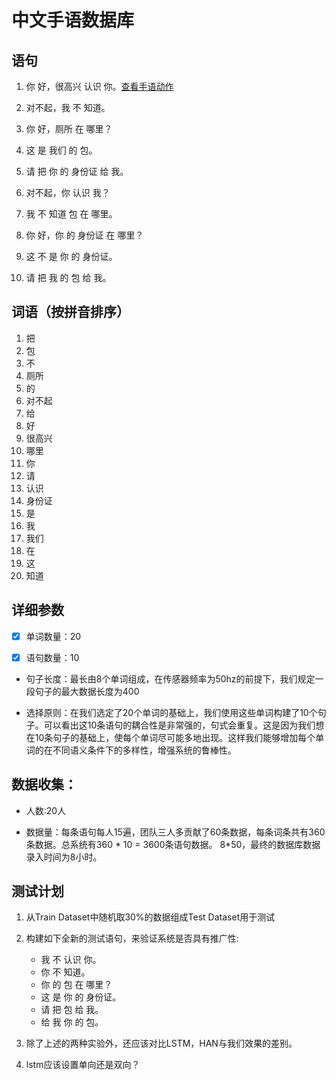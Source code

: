 # 中文手语数据库 #

语句
------------------
1. 你 好，很高兴 认识 你。[查看手语动作](https://shouyu.51240.com/%E4%BD%A0%E5%A5%BD%E5%BE%88%E9%AB%98%E5%85%B4%E8%AE%A4%E8%AF%86%E4%BD%A0__shouyus/)

2. 对不起，我 不 知道。

3. 你 好，厕所 在 哪里？

4. 这 是 我们 的 包。

5. 请 把 你 的 身份证 给 我。

6. 对不起，你 认识 我？

7. 我 不 知道 包 在 哪里。

8. 你 好，你 的 身份证 在 哪里？

9. 这 不 是 你 的 身份证。

10. 请 把 我 的 包 给 我。

词语（按拼音排序）
------------------
1. 把
2. 包
3. 不
4. 厕所
5. 的
6. 对不起
7. 给
8. 好
9. 很高兴
10. 哪里
11. 你
12. 请
13. 认识
14. 身份证
15. 是
16. 我
17. 我们
18. 在
19. 这
20. 知道

详细参数
------------------
- [x] 单词数量：20

- [x] 语句数量：10

- 句子长度：最长由8个单词组成，在传感器频率为50hz的前提下，我们规定一段句子的最大数据长度为400

- 选择原则：在我们选定了20个单词的基础上，我们使用这些单词构建了10个句子。可以看出这10条语句的耦合性是非常强的，句式会重复。这是因为我们想在10条句子的基础上，使每个单词尽可能多地出现。这样我们能够增加每个单词的在不同语义条件下的多样性，增强系统的鲁棒性。

数据收集：
------------------
- 人数:20人

- 数据量：每条语句每人15遍，团队三人多贡献了60条数据，每条词条共有360条数据。总系统有360 * 10 = 3600条语句数据。  8*50，最终的数据库数据录入时间为8小时。

测试计划
------------------
1. 从Train Dataset中随机取30%的数据组成Test Dataset用于测试

2. 构建如下全新的测试语句，来验证系统是否具有推广性:
	- 我 不 认识 你。
	- 你 不 知道。
	- 你 的 包 在 哪里？
	- 这 是 你 的 身份证。
	- 请 把 包 给 我。
	- 给 我 你 的 包。
	
3. 除了上述的两种实验外，还应该对比LSTM，HAN与我们效果的差别。

4. lstm应该设置单向还是双向？



